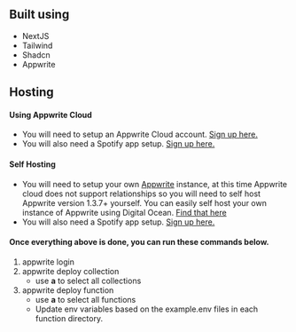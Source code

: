 ## Built using
- NextJS
- Tailwind
- Shadcn
- Appwrite

## Hosting

#### Using Appwrite Cloud
- You will need to setup an Appwrite Cloud account. [Sign up here.](https://cloud.appwrite.io/register)
- You will also need a Spotify app setup. [Sign up here.](developer.spotify.com)

#### Self Hosting
- You will need to setup your own [Appwrite](appwrite.io) instance, at this time Appwrite cloud does not support relationships so you will need to self host Appwrite version 1.3.7+ yourself. You can easily self host your own instance of Appwrite using Digital Ocean. [Find that here](https://marketplace.digitalocean.com/apps/appwrite)
- You will also need a Spotify app setup. [Sign up here.](developer.spotify.com)

#### Once everything above is done, you can run these commands below.
1. appwrite login
2. appwrite deploy collection
   - use **a** to select all collections
3. appwrite deploy function
   - use **a** to select all functions
   - Update env variables based on the example.env files in each function directory.
